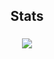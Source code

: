 


<div align="center">

## Stats
<img style="margin: 5px;" src="https://github-readme-stats.vercel.app/api?username=Sylensky&count_private=true&show_icons=true&include_all_commits=true&hide_border=false&theme=github_dark" />
</div>
